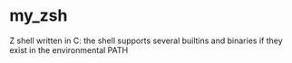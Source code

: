 # my_zsh
Z shell written in C:
the shell supports several builtins and binaries if they exist in the environmental PATH
